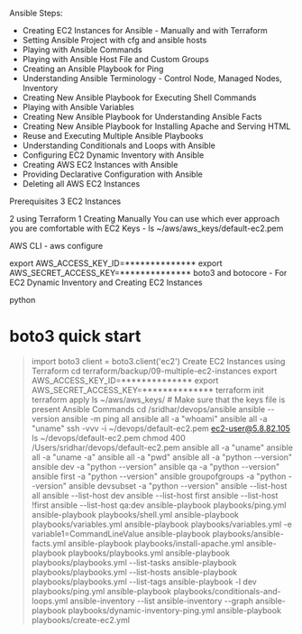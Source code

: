 Ansible
Steps:
- Creating EC2 Instances for Ansible - Manually and with Terraform
- Setting Ansible Project with cfg and ansible hosts
- Playing with Ansible Commands
- Playing with Ansible Host File and Custom Groups
- Creating an Ansible Playbook for Ping
- Understanding Ansible Terminology - Control Node, Managed Nodes, Inventory
- Creating New Ansible Playbook for Executing Shell Commands
- Playing with Ansible Variables
- Creating New Ansible Playbook for Understanding Ansible Facts
- Creating New Ansible Playbook for Installing Apache and Serving HTML
- Reuse and Executing Multiple Ansible Playbooks
- Understanding Conditionals and Loops with Ansible
- Configuring EC2 Dynamic Inventory with Ansible
- Creating AWS EC2 Instances with Ansible
- Providing Declarative Configuration with Ansible
- Deleting all AWS EC2 Instances

Prerequisites
3 EC2 Instances

2 using Terraform
1 Creating Manually
You can use which ever approach you are comfortable with
EC2 Keys - ls ~/aws/aws_keys/default-ec2.pem

AWS CLI - aws configure

export AWS_ACCESS_KEY_ID=**************
export AWS_SECRET_ACCESS_KEY=**************
boto3 and botocore - For EC2 Dynamic Inventory and Creating EC2 Instances

python
# boto3 quick start
> import boto3
> client = boto3.client('ec2')
Create EC2 Instances using Terraform
cd terraform/backup/09-multiple-ec2-instances
export AWS_ACCESS_KEY_ID=**************
export AWS_SECRET_ACCESS_KEY=**************
terraform init
terraform apply
ls ~/aws/aws_keys/ # Make sure that the keys file is present
Ansible Commands
cd /sridhar/devops/ansible 
ansible --version
ansible -m ping all
ansible all -a "whoami"
ansible all -a "uname"
ssh -vvv -i ~/devops/default-ec2.pem ec2-user@5.8.82.105
ls ~/devops/default-ec2.pem
chmod 400 /Users/sridhar/devops/default-ec2.pem
ansible all -a "uname"
ansible all -a "uname -a"
ansible all -a "pwd"
ansible all -a "python --version"
ansible dev -a "python --version"
ansible qa -a "python --version"
ansible first -a "python --version"
ansible groupofgroups -a "python --version"
ansible devsubset -a "python --version"
ansible --list-host all
ansible --list-host dev
ansible --list-host first
ansible --list-host \!first
ansible --list-host qa:dev
ansible-playbook playbooks/ping.yml
ansible-playbook playbooks/shell.yml 
ansible-playbook playbooks/variables.yml 
ansible-playbook playbooks/variables.yml -e variable1=CommandLineValue
ansible-playbook playbooks/ansible-facts.yml 
ansible-playbook playbooks/install-apache.yml 
ansible-playbook playbooks/playbooks.yml 
ansible-playbook playbooks/playbooks.yml --list-tasks
ansible-playbook playbooks/playbooks.yml --list-hosts
ansible-playbook playbooks/playbooks.yml --list-tags
ansible-playbook -l dev playbooks/ping.yml
ansible-playbook playbooks/conditionals-and-loops.yml 
ansible-inventory --list
ansible-inventory --graph
ansible-playbook playbooks/dynamic-inventory-ping.yml 
ansible-playbook playbooks/create-ec2.yml 